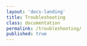 ```yaml
---
layout: 'docs-landing'
title: Troubleshooting
class: documentation
permalink: /troubleshooting/
published: true
---
```

